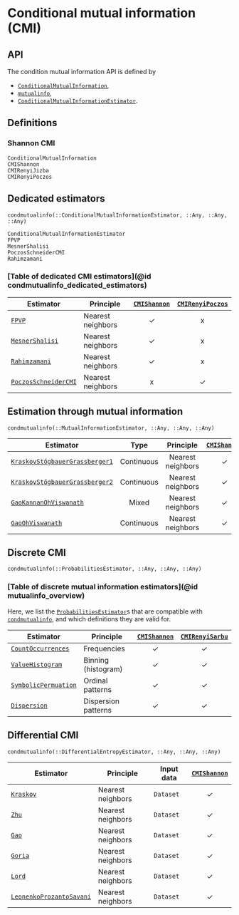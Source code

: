 # Conditional mutual information (CMI)

## API

The condition mutual information API is defined by

* [`ConditionalMutualInformation`](@ref),
* [`mutualinfo`](@ref),
* [`ConditionalMutualInformationEstimator`](@ref).

## Definitions

### Shannon CMI

```@docs
ConditionalMutualInformation
CMIShannon
CMIRenyiJizba
CMIRenyiPoczos
```

## Dedicated estimators

```@docs
condmutualinfo(::ConditionalMutualInformationEstimator, ::Any, ::Any, ::Any)
```

```@docs
ConditionalMutualInformationEstimator
FPVP
MesnerShalisi
PoczosSchneiderCMI
Rahimzamani
```

### [Table of dedicated CMI estimators](@id condmutualinfo_dedicated_estimators)

| Estimator                    | Principle         | [`CMIShannon`](@ref) | [`CMIRenyiPoczos`](@ref) |
| ---------------------------- | ----------------- | :------------------: | :----------------------: |
| [`FPVP`](@ref)               | Nearest neighbors |          ✓          |            x             |
| [`MesnerShalisi`](@ref)      | Nearest neighbors |          ✓          |            x             |
| [`Rahimzamani`](@ref)        | Nearest neighbors |          ✓          |            x             |
| [`PoczosSchneiderCMI`](@ref) | Nearest neighbors |          x           |            ✓            |

## Estimation through mutual information

```@docs
condmutualinfo(::MutualInformationEstimator, ::Any, ::Any, ::Any)
```

| Estimator                              |    Type    |     Principle     | [`CMIShannon`](@ref) |
| -------------------------------------- | :--------: | :---------------: | :------------------: |
| [`KraskovStögbauerGrassberger1`](@ref) | Continuous | Nearest neighbors |          ✓          |
| [`KraskovStögbauerGrassberger2`](@ref) | Continuous | Nearest neighbors |          ✓          |
| [`GaoKannanOhViswanath`](@ref)         |   Mixed    | Nearest neighbors |          ✓          |
| [`GaoOhViswanath`](@ref)               | Continuous | Nearest neighbors |          ✓          |

## Discrete CMI

```@docs
condmutualinfo(::ProbabilitiesEstimator, ::Any, ::Any, ::Any)
```

### [Table of discrete mutual information estimators](@id mutualinfo_overview)

Here, we list the [`ProbabilitiesEstimator`](@ref)s that are compatible with
[`condmutualinfo`](@ref), and which definitions they are valid for.

| Estimator                    | Principle           | [`CMIShannon`](@ref) | [`CMIRenyiSarbu`](@ref) |
| ---------------------------- | ------------------- | :------------------: | :---------------------: |
| [`CountOccurrences`](@ref)   | Frequencies         |          ✓          |           ✓            |
| [`ValueHistogram`](@ref)     | Binning (histogram) |          ✓          |           ✓            |
| [`SymbolicPermuation`](@ref) | Ordinal patterns    |          ✓          |           ✓            |
| [`Dispersion`](@ref)         | Dispersion patterns |          ✓          |           ✓            |

## Differential CMI

```@docs
condmutualinfo(::DifferentialEntropyEstimator, ::Any, ::Any, ::Any)
```

| Estimator                        | Principle         | Input data | [`CMIShannon`](@ref) |
| -------------------------------- | ----------------- | ---------- | :------------------: |
| [`Kraskov`](@ref)                | Nearest neighbors | `Dataset`  |          ✓          |
| [`Zhu`](@ref)                    | Nearest neighbors | `Dataset`  |          ✓          |
| [`Gao`](@ref)                    | Nearest neighbors | `Dataset`  |          ✓          |
| [`Goria`](@ref)                  | Nearest neighbors | `Dataset`  |          ✓          |
| [`Lord`](@ref)                   | Nearest neighbors | `Dataset`  |          ✓          |
| [`LeonenkoProzantoSavani`](@ref) | Nearest neighbors | `Dataset`  |          ✓          |
